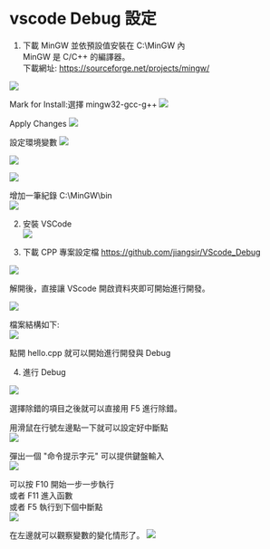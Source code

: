 # vscode Debug 設定

1. 下載 MinGW 並依預設值安裝在 C:\MinGW 內  
MinGW 是 C/C++ 的編譯器。  
下載網址: https://sourceforge.net/projects/mingw/


![](images/2020-09-17-16-41-02.png)

Mark for Install:選擇 mingw32-gcc-g++
![](images/2020-09-17-16-41-38.png)

Apply Changes
![](images/2020-09-17-16-42-38.png)

設定環境變數
![](images/2020-09-17-16-15-08.png)


![](images/2020-09-17-16-15-25.png)

![](images/2020-09-17-16-15-36.png)

增加一筆紀錄 C:\MinGW\bin  
![](images/2020-09-17-16-15-45.png)

2. 安裝 VSCode  
![](images/2020-09-17-17-14-37.png)

3. 下載 CPP 專案設定檔
   https://github.com/jiangsir/VScode_Debug

![](images/2020-09-18-10-08-07.png)

解開後，直接讓 VScode 開啟資料夾即可開始進行開發。  

![](images/2020-09-18-10-11-19.png)

檔案結構如下:  
![](images/2020-09-18-10-12-23.png)

點開 hello.cpp 就可以開始進行開發與 Debug

4. 進行 Debug  
	
![](images/2020-09-18-07-58-24.png)

選擇除錯的項目之後就可以直接用 F5 進行除錯。  

用滑鼠在行號左邊點一下就可以設定好中斷點  
![](images/2020-09-18-09-02-36.png)

彈出一個 "命令提示字元" 可以提供鍵盤輸入  
![](images/2020-09-18-09-04-44.png)

可以按 F10 開始一步一步執行  
或者 F11 進入函數  
或者 F5 執行到下個中斷點  
![](images/2020-09-18-09-07-00.png)

在左邊就可以觀察變數的變化情形了。
![](images/2020-09-18-09-10-47.png)

